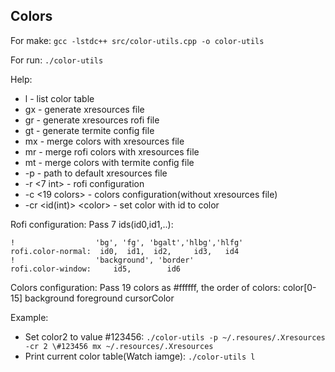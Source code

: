 ## Colors

For make:
`gcc -lstdc++ src/color-utils.cpp -o color-utils`

For run:
`./color-utils`

Help:
* l - list color table
* gx <path> - generate xresources file
* gr <path> - generate xresources rofi file
* gt <path> - generate termite config file
* mx <path> - merge colors with xresources file
* mr <path> - merge rofi colors with xresources file
* mt <path> - merge colors with termite config file
* -p <path> - path to default xresources file
* -r <7 int> - rofi configuration
* -c <19 colors> - colors configuration(without xresources file)
* -cr <id(int)> \<color\> - set color with id to color

Rofi configuration:
Pass 7 ids(id0,id1,..):
```
!                  'bg', 'fg', 'bgalt','hlbg','hlfg'
rofi.color-normal:  id0,  id1,  id2,     id3,   id4
!                  'background', 'border'
rofi.color-window:     id5,        id6
```

Colors configuration:
Pass 19 colors as #ffffff, the order of colors:
color[0-15] background foreground cursorColor

Example:
* Set color2 to value #123456:
  ```./color-utils -p ~/.resoures/.Xresources -cr 2 \#123456 mx ~/.resources/.Xresources```
* Print current color table(Watch iamge):
  ```./color-utils l```
